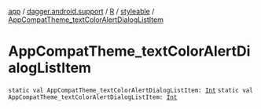 [app](../../../index.md) / [dagger.android.support](../../index.md) / [R](../index.md) / [styleable](index.md) / [AppCompatTheme_textColorAlertDialogListItem](./-app-compat-theme_text-color-alert-dialog-list-item.md)

# AppCompatTheme_textColorAlertDialogListItem

`static val AppCompatTheme_textColorAlertDialogListItem: `[`Int`](https://kotlinlang.org/api/latest/jvm/stdlib/kotlin/-int/index.html)
`static val AppCompatTheme_textColorAlertDialogListItem: `[`Int`](https://kotlinlang.org/api/latest/jvm/stdlib/kotlin/-int/index.html)